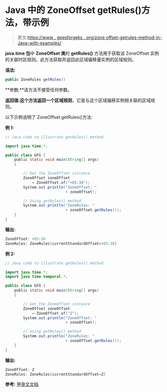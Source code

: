 # Java 中的 ZoneOffset getRules()方法，带示例

> 原文:[https://www . geesforgeks . org/zone offset-getrules-method-in-Java-with-examples/](https://www.geeksforgeeks.org/zoneoffset-getrules-method-in-java-with-examples/)

**java.time 包**中 **ZoneOffset 类**的 **getRules()** 方法用于获取该 ZoneOffset 实例的关联时区规则。此方法获取并返回此区域偏移量实例的区域规则。

**语法:**

```java
public ZoneRules getRules()

```

**参数:**该方法不接受任何参数。

**返回值:**这个方法返回一个**区域规则**，它是与这个区域偏移实例相关联的区域规则。

以下示例说明了 ZoneOffset.getRules()方法:

**例 1:**

```java
// Java code to illustrate getRules() method

import java.time.*;

public class GFG {
    public static void main(String[] args)
    {

        // Get the ZoneOffset instance
        ZoneOffset zoneOffset
            = ZoneOffset.of("+05:30");
        System.out.println("ZoneOffset: "
                           + zoneOffset);

        // Using getRules() method
        System.out.println("ZoneRules: "
                           + zoneOffset.getRules());
    }
}
```

**输出:**

```java
ZoneOffset: +05:30
ZoneRules: ZoneRules[currentStandardOffset=+05:30]

```

**例 2:**

```java
// Java code to illustrate getRules() method

import java.time.*;
import java.time.temporal.*;

public class GFG {
    public static void main(String[] args)
    {

        // Get the ZoneOffset instance
        ZoneOffset zoneOffset
            = ZoneOffset.of("Z");
        System.out.println("ZoneOffset: "
                           + zoneOffset);

        // Using getRules() method
        System.out.println("ZoneRules: "
                           + zoneOffset.getRules());
    }
}
```

**输出:**

```java
ZoneOffset: Z
ZoneRules: ZoneRules[currentStandardOffset=Z]

```

**参考:** [甲骨文文档](https://docs.oracle.com/javase/9/docs/api/java/time/ZoneOffset.html#getRules--)